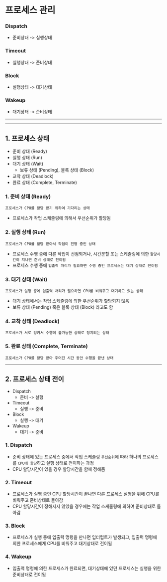 # 프로세스 관리

### Dispatch

- 준비상태 -> 실행상태

### Timeout

- 실행상태 -> 준비상태

### Block

- 실행상태 -> 대기상태

### Wakeup

- 대기상태 -> 준비상태

---

---

## 1. 프로세스 상태

- 준비 상태 (Ready)
- 실행 상태 (Run)
- 대기 상태 (Wait)
  - 보류 상태 (Pending), 블록 상태 (Block)
- 교착 상태 (Deadlock)
- 완료 상태 (Complete, Terminate)

### 1. 준비 상태 (Ready)

```
프로세스가 CPU를 할당 받기 위하여 기다리는 상태
```

- 프로세스가 작업 스케줄링에 의해서 우선순위가 할당됨

### 2. 실행 상태 (Run)

```
프로세스가 CPU를 할당 받아서 작업이 진행 중인 상태
```

- 프로세스 수행 중에 다른 작업이 선점되거나, 시간분할 또는 스케줄링에 의한 `할당시간이 지나면 준비 상태로 전이됨`
- 프로세스 수행 중에 `입출력 처리가 필요하면 수행 중인 프로세스는 대기 상태로 전이됨`

### 3. 대기 상태 (Wait)

```
프로세스가 실행 중에 입출력 처리가 필요하면 CPU를 비워주고 대기하고 있는 상태
```

- 대기 상태에서는 작업 스케줄링에 의한 우선순위가 할당되지 않음
- 보류 상태 (Pending) 혹은 블록 상태 (Block) 라고도 함

### 4. 교착 상태 (Deadlock)

```
프로세스가 서로 엉켜서 수행이 불가능한 상태로 정지되는 상태
```

### 5. 완료 상태 (Complete, Terminate)

```
프로세스가 CPU를 할당 받아 주어진 시간 동안 수행을 끝낸 상태
```

---

## 2. 프로세스 상태 전이

- Dispatch
  - 준비 -> 실행
- Timeout
  - 실행 -> 준비
- Block
  - 실행 -> 대기
- Wakeup
  - 대기 -> 준비

### 1. Dispatch

- 준비 상태에 있는 프로세스 중에서 작업 스케줄링 `우선순위`에 따라 하나의 프로세스를 `CPU에 할당`하고 실행 상태로 전이하는 과정
- CPU 할당시간이 있을 경우 할당시간을 함께 정해줌

### 2. Timeout

- 프로세스가 실행 중인 CPU 할당시간이 끝나면 다른 프로세스 실행을 위해 CPU를 비워주고 준비상태로 돌아감
- CPU 할당시간이 정해지지 않았을 경우에는 작업 스케줄링에 의하여 준비상태로 돌아감

### 3. Block

- 프로세스가 실행 중에 입출력 명령을 만나면 입터럽트가 발생되고, 입출력 명령에 의한 프로세스에게 CPU를 비워주고 대기상태로 전이됨

### 4. Wakeup

- 입출력 명령에 의한 프로세스가 완료되면, 대기상태에 있던 프로세스는 실행을 위한 준비상태로 전이됨
